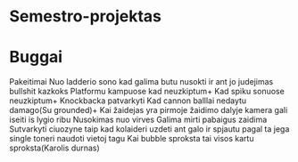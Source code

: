 ﻿# Semestro-projektas

# Buggai

Pakeitimai
Nuo ladderio sono kad galima butu nusokti ir ant jo judejimas bullshit kazkoks
Platformu kampuose kad neuzkiptum+
Kad spiku sonuose neuzkiptum+
Knockbacka patvarkyti
Kad cannon balllai nedaytu damago(Su grounded)+
Kai žaidejas yra pirmoje žaidimo dalyje kamera gali iseiti is lygio ribu
Nusokimas nuo virves
Galima mirti pabaigus zaidima
Sutvarkyti ciuozyne taip kad kolaideri uzdeti ant galo ir spjautu pagal ta jega
single toneri naudoti vietoj tagu
Kai bubble sproksta tai visos kartu sproksta(Karolis durnas)
